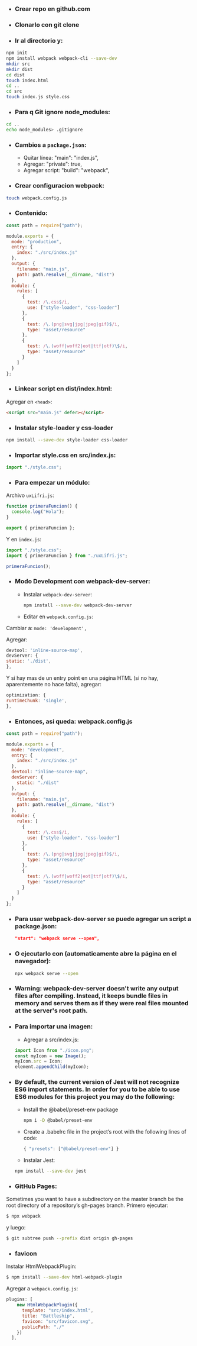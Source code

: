 - ### Crear repo en github.com

- ### Clonarlo con git clone

- ### Ir al directorio y:

```bash
npm init
npm install webpack webpack-cli --save-dev
mkdir src
mkdir dist
cd dist
touch index.html
cd ..
cd src
touch index.js style.css
```

- ### Para q Git ignore node_modules:

```bash
cd ..
echo node_modules> .gitignore
```

- ### Cambios a `package.json`:

  - Quitar línea: "main": "index.js",
  - Agregar: "private": true,
  - Agregar script: "build": "webpack",

- ### Crear configuracion webpack:

```bash
touch webpack.config.js
```

- ### Contenido:

```javascript
const path = require("path");

module.exports = {
  mode: "production",
  entry: {
    index: "./src/index.js"
  },
  output: {
    filename: "main.js",
    path: path.resolve(__dirname, "dist")
  },
  module: {
    rules: [
      {
        test: /\.css$/i,
        use: ["style-loader", "css-loader"]
      },
      {
        test: /\.(png|svg|jpg|jpeg|gif)$/i,
        type: "asset/resource"
      },
      {
        test: /\.(woff|woff2|eot|ttf|otf)\$/i,
        type: "asset/resource"
      }
    ]
  }
};
```

- ### Linkear script en dist/index.html:

Agregar en `<head>`:

```html
<script src="main.js" defer></script>
```

- ### Instalar style-loader y css-loader

```bash
npm install --save-dev style-loader css-loader
```

- ### Importar style.css en src/index.js:

```javascript
import "./style.css";
```

- ### Para empezar un módulo:

Archivo `uxLifri.js`:

```javascript
function primeraFuncion() {
  console.log("Hola");
}

export { primeraFuncion };
```

Y en `index.js`:

```javascript
import "./style.css";
import { primeraFuncion } from "./uxLifri.js";

primeraFuncion();
```

- ### Modo Development con webpack-dev-server:

  - Instalar `webpack-dev-server`:

    ```bash
    npm install --save-dev webpack-dev-server
    ```

  - Editar en `webpack.config.js`:

Cambiar a: `mode: 'development',`

Agregar:

```javascript
devtool: 'inline-source-map',
devServer: {
static: './dist',
},
```

Y si hay mas de un entry point en una página HTML (si no hay, aparentemente no hace falta), agregar:

```javascript
optimization: {
runtimeChunk: 'single',
},
```

- ### Entonces, asi queda: webpack.config.js

```javascript
const path = require("path");

module.exports = {
  mode: "development",
  entry: {
    index: "./src/index.js"
  },
  devtool: "inline-source-map",
  devServer: {
    static: "./dist"
  },
  output: {
    filename: "main.js",
    path: path.resolve(__dirname, "dist")
  },
  module: {
    rules: [
      {
        test: /\.css$/i,
        use: ["style-loader", "css-loader"]
      },
      {
        test: /\.(png|svg|jpg|jpeg|gif)$/i,
        type: "asset/resource"
      },
      {
        test: /\.(woff|woff2|eot|ttf|otf)\$/i,
        type: "asset/resource"
      }
    ]
  }
};
```

- ### Para usar webpack-dev-server se puede agregar un script a package.json:

  ```json
  "start": "webpack serve --open",
  ```

- ### O ejecutarlo con (automaticamente abre la página en el navegador):

  ```bash
  npx webpack serve --open
  ```

- ### Warning: webpack-dev-server doesn't write any output files after compiling. Instead, it keeps bundle files in memory and serves them as if they were real files mounted at the server's root path.

- ### Para importar una imagen:

  - Agregar a src/index.js:

  ```javascript
  import Icon from "./icon.png";
  const myIcon = new Image();
  myIcon.src = Icon;
  element.appendChild(myIcon);
  ```

- ### By default, the current version of Jest will not recognize ES6 import statements. In order for you to be able to use ES6 modules for this project you may do the following:

  - Install the @babel/preset-env package

    ```bash
    npm i -D @babel/preset-env
    ```

  - Create a .babelrc file in the project’s root with the following lines of code:

    ```javascript
    { "presets": ["@babel/preset-env"] }
    ```

  - Instalar Jest:

  ```bash
  npm install --save-dev jest
  ```

- ### GitHub Pages:

Sometimes you want to have a subdirectory on the master branch be the root directory of a repository’s gh-pages branch.
Primero ejecutar:

```bash
$ npx webpack
```

y luego:

```bash
$ git subtree push --prefix dist origin gh-pages
```

- ### favicon

Instalar HtmlWebpackPlugin:

```bash
$ npm install --save-dev html-webpack-plugin
```

Agregar a `webpack.config.js`:

```javascript
plugins: [
    new HtmlWebpackPlugin({
      template: "src/index.html",
      title: "Battleship",
      favicon: "src/favicon.svg",
      publicPath: "./"
    })
  ],
```
